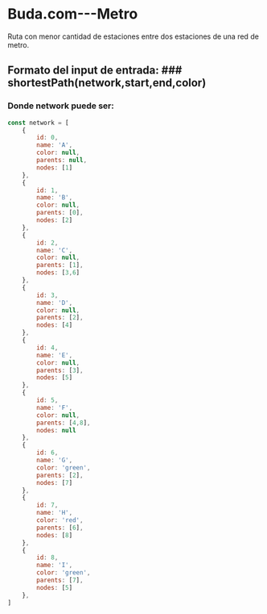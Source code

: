 # Buda.com---Metro
 Ruta con menor cantidad de estaciones entre dos estaciones de una red de metro.
 
 ## Formato del input de entrada: ### shortestPath(network,start,end,color)
  
### Donde network puede ser:

````javascript
const network = [
    {
        id: 0,
        name: 'A',
        color: null,
        parents: null,
        nodes: [1]
    },
    {
        id: 1,
        name: 'B',
        color: null,
        parents: [0],
        nodes: [2]
    },
    {
        id: 2,
        name: 'C',
        color: null,
        parents: [1],
        nodes: [3,6]
    },
    {
        id: 3,
        name: 'D',
        color: null,
        parents: [2],
        nodes: [4]
    },
    {
        id: 4,
        name: 'E',
        color: null,
        parents: [3],
        nodes: [5]
    },
    {
        id: 5,
        name: 'F',
        color: null,
        parents: [4,8],
        nodes: null
    },
    {
        id: 6,
        name: 'G',
        color: 'green',
        parents: [2],
        nodes: [7]
    },
    {
        id: 7,
        name: 'H',
        color: 'red',
        parents: [6],
        nodes: [8]
    },
    {
        id: 8,
        name: 'I',
        color: 'green',
        parents: [7],
        nodes: [5]
    },
]
````

